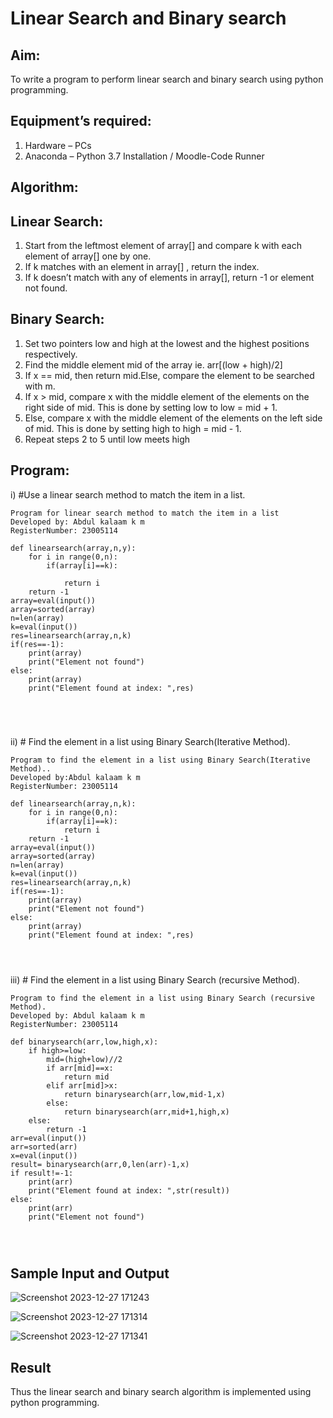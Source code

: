 # Linear Search and Binary search
## Aim:
To write a program to perform linear search and binary search using python programming.
## Equipment’s required:
1.	Hardware – PCs
2.	Anaconda – Python 3.7 Installation / Moodle-Code Runner
## Algorithm:
## Linear Search:
1.	Start from the leftmost element of array[] and compare k with each element of array[] one by one.
2.	If k matches with an element in array[] , return the index.
3.	If k doesn’t match with any of elements in array[], return -1 or element not found.
## Binary Search:
1.	Set two pointers low and high at the lowest and the highest positions respectively.
2.	Find the middle element mid of the array ie. arr[(low + high)/2]
3.	If x == mid, then return mid.Else, compare the element to be searched with m.
4.	If x > mid, compare x with the middle element of the elements on the right side of mid. This is done by setting low to low = mid + 1.
5.	Else, compare x with the middle element of the elements on the left side of mid. This is done by setting high to high = mid - 1.
6.	Repeat steps 2 to 5 until low meets high
## Program:
i)	#Use a linear search method to match the item in a list.
```
Program for linear search method to match the item in a list
Developed by: Abdul kalaam k m 
RegisterNumber: 23005114

def linearsearch(array,n,y):
    for i in range(0,n):
        if(array[i]==k):
            
            return i
    return -1
array=eval(input())
array=sorted(array)
n=len(array)
k=eval(input())
res=linearsearch(array,n,k)
if(res==-1):
    print(array)
    print("Element not found")
else:
    print(array)
    print("Element found at index: ",res)





```
ii)	# Find the element in a list using Binary Search(Iterative Method).
```
Program to find the element in a list using Binary Search(Iterative Method)..
Developed by:Abdul kalaam k m
RegisterNumber: 23005114

def linearsearch(array,n,k):
    for i in range(0,n):
        if(array[i]==k):
            return i
    return -1
array=eval(input())
array=sorted(array)
n=len(array)
k=eval(input())
res=linearsearch(array,n,k)
if(res==-1):
    print(array)
    print("Element not found")
else:
    print(array)
    print("Element found at index: ",res)




```
iii)	# Find the element in a list using Binary Search (recursive Method).
```
Program to find the element in a list using Binary Search (recursive Method).
Developed by: Abdul kalaam k m
RegisterNumber: 23005114

def binarysearch(arr,low,high,x):
    if high>=low:
        mid=(high+low)//2
        if arr[mid]==x:
            return mid
        elif arr[mid]>x:
            return binarysearch(arr,low,mid-1,x)
        else:
            return binarysearch(arr,mid+1,high,x)
    else:
        return -1
arr=eval(input())
arr=sorted(arr)
x=eval(input())
result= binarysearch(arr,0,len(arr)-1,x)
if result!=-1:
    print(arr)
    print("Element found at index: ",str(result))
else:
    print(arr)
    print("Element not found")




```
## Sample Input and Output

![Screenshot 2023-12-27 171243](https://github.com/dfghytr/Search-Algorithm/assets/138970628/e336d192-5eb8-4441-be1d-ec68b5f49b50)


![Screenshot 2023-12-27 171314](https://github.com/dfghytr/Search-Algorithm/assets/138970628/c42583fe-44c5-4f84-904f-8e5a8fc3f8dc)


![Screenshot 2023-12-27 171341](https://github.com/dfghytr/Search-Algorithm/assets/138970628/d34a1fa2-ae88-4ee0-8fe5-364dc2272213)






## Result
Thus the linear search and binary search algorithm is implemented using python programming.
